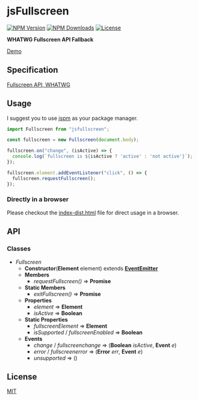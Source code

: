 # jsFullscreen
[![NPM Version][npm-image]][npm-url]
[![NPM Downloads][downloads-image]][downloads-url]
[![License][license-image]][license-url]

**WHATWG Fullscreen API Fallback**

[Demo](https://ardean.github.io/jsFullscreen/)

## Specification
[Fullscreen API, WHATWG](https://fullscreen.spec.whatwg.org/)

## Usage

I suggest you to use [jspm](http://jspm.io/) as your package manager.

```js
import Fullscreen from "jsfullscreen";

const fullscreen = new Fullscreen(document.body);

fullscreen.on("change", (isActive) => {
  console.log(`fullscreen is ${isActive ? 'active' : 'not active'}`);
});

fullscreen.element.addEventListener("click", () => {
  fullscreen.requestFullscreen();
});
```

### Directly in a browser

Please checkout the [index-dist.html](https://ardean.github.io/jsFullscreen/index-dist.html) file for direct usage in a browser.

## API

### Classes

- _Fullscreen_
  - **Constructor**(**Element** element) extends **[EventEmitter](https://nodejs.org/api/events.html#events_class_eventemitter)**
  - **Members**
    - _requestFullscreen()_ => **Promise**
  - **Static Members**
    - _exitFullscreen()_ => **Promise**
  - **Properties**
    - _element_ => **Element**
    - _isActive_ => **Boolean**
  - **Static Properties**
    - _fullscreenElement_ => **Element**
    - _isSupported_ / _fullscreenEnabled_ => **Boolean**
  - **Events**
    - _change_ / _fullscreenchange_ => (**Boolean** _isActive_, **Event** _e_)
    - _error_ / _fullscreenerror_ => (**Error** _err_, **Event** _e_)
    - _unsupported_ => ()


## License

[MIT](LICENSE)

[npm-image]: https://img.shields.io/npm/v/jsfullscreen.svg
[npm-url]: https://npmjs.org/package/jsfullscreen
[downloads-image]: https://img.shields.io/npm/dm/jsfullscreen.svg
[downloads-url]: https://npmjs.org/package/jsfullscreen
[license-image]: https://img.shields.io/npm/l/jsfullscreen.svg
[license-url]: LICENSE
